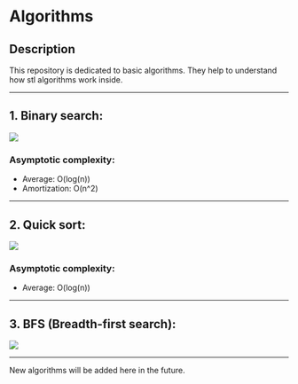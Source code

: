 # Algorithms

## Description
This repository is dedicated to basic algorithms. They help to understand how stl algorithms work inside.
___

## 1. Binary search:
![](https://ds055uzetaobb.cloudfront.net/image_optimizer/717403b1368376cb6f915e6b4beeb3a7ad54105e.gif)
### Asymptotic complexity:
+ Average: O(log(n))
+ Amortization: O(n^2)
___

## 2. Quick sort:
![](https://media.proglib.io/wp-uploads/-000/1/596b723189cb1_Zmjm3wv.gif)
### Asymptotic complexity:
+ Average: O(log(n))
___


## 3. BFS (Breadth-first search):
![](https://s3.amazonaws.com/stackabuse/media/programming-interview-questions-2.gif)
___

New algorithms will be added here in the future.

